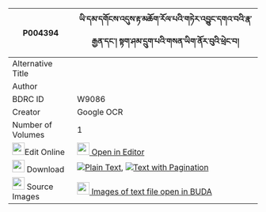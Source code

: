 |P004394|ཡི་དམ་དགོངས་འདུས་རྟ་མཆོག་རོལ་པའི་གཏེར་འབྱུང་དགའ་བའི་རྣ་རྒྱན་དང་། སྟག་ཤམ་དྲུག་པའི་གསན་ཡིག་ནོར་བུའི་ཕྲེང་བ། 
| --- | --- 
|Alternative Title |
|Author | 
|BDRC ID | W9086
|Creator | Google OCR
|Number of Volumes| 1
|<img width="25" src="https://img.icons8.com/color/25/000000/edit-property.png">Edit Online| [<img width="25" src="https://avatars.githubusercontent.com/u/45091458?s=200&v=4"> Open in Editor](http://editor.openpecha.org/P004394)
|<img width="25" src="https://img.icons8.com/fluent/48/000000/download-2.png"/>  Download | [![](https://img.icons8.com/color/20/000000/txt.png)Plain Text](https://github.com/Openpecha/P004394/releases/download/v1/yidam_gong_du_tachok_rolpa_i_t_plain_P004394.zip), [![](https://img.icons8.com/color/20/000000/txt.png)Text with Pagination](https://github.com/Openpecha/P004394/releases/download/v1/yidam_gong_du_tachok_rolpa_i_t_pages_P004394.zip)
|<img width="25" src="https://img.icons8.com/plasticine/100/000000/pictures-folder.png"/>  Source Images | [<img width="25" src="https://library.bdrc.io/icons/BUDA-small.svg"> Images of text file open in BUDA](https://library.bdrc.io/show/bdr:W9086)